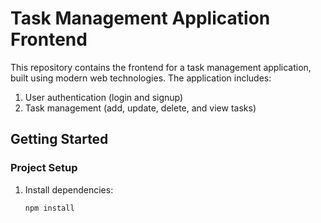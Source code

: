 # Task Management Application Frontend

This repository contains the frontend for a task management application, built using modern web technologies. The application includes:

1. User authentication (login and signup)
2. Task management (add, update, delete, and view tasks)

## Getting Started

### Project Setup

1. Install dependencies:
   ```bash
   npm install
   ```
